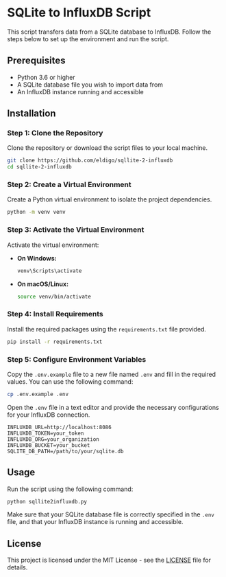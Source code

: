 # SQLite to InfluxDB Script

This script transfers data from a SQLite database to InfluxDB. Follow the steps below to set up the environment and run the script.

## Prerequisites

- Python 3.6 or higher
- A SQLite database file you wish to import data from
- An InfluxDB instance running and accessible

## Installation

### Step 1: Clone the Repository

Clone the repository or download the script files to your local machine.

```bash
git clone https://github.com/eldigo/sqllite-2-influxdb
cd sqllite-2-influxdb
```

### Step 2: Create a Virtual Environment

Create a Python virtual environment to isolate the project dependencies.

```bash
python -m venv venv
```

### Step 3: Activate the Virtual Environment

Activate the virtual environment:

- **On Windows:**
  ```bash
  venv\Scripts\activate
  ```

- **On macOS/Linux:**
  ```bash
  source venv/bin/activate
  ```

### Step 4: Install Requirements

Install the required packages using the `requirements.txt` file provided.

```bash
pip install -r requirements.txt
```

### Step 5: Configure Environment Variables

Copy the `.env.example` file to a new file named `.env` and fill in the required values. You can use the following command:

```bash
cp .env.example .env
```

Open the `.env` file in a text editor and provide the necessary configurations for your InfluxDB connection.

```plaintext
INFLUXDB_URL=http://localhost:8086
INFLUXDB_TOKEN=your_token
INFLUXDB_ORG=your_organization
INFLUXDB_BUCKET=your_bucket
SQLITE_DB_PATH=/path/to/your/sqlite.db
```

## Usage

Run the script using the following command:

```bash
python sqllite2influxdb.py
```

Make sure that your SQLite database file is correctly specified in the `.env` file, and that your InfluxDB instance is running and accessible.

## License

This project is licensed under the MIT License - see the [LICENSE](LICENSE) file for details.
